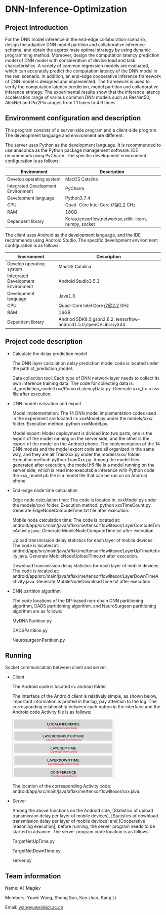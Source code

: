 # DNN-Inference-Optimization



## Project Introduction

For the DNN model inference in the end-edge collaboration scenario, design the adaptive DNN model partition and collaborative inference scheme, and obtain the approximate optimal strategy by using dynamic programming method. Moreover, design the computation latency prediction model of DNN model with consideration of device load and task characteristics. A variety of common regression models are evaluated, which can accurately predict the computation latency of the DNN model in the real scenario. In addition, an end-edge cooperative inference framework of DNN model is designed and implemented. The framework is used to verify the computation latency prediction, model partition and collaborative inference strategy. The experimental results show that the inference latency acceleration range of various common DNN models such as ResNet50, AlexNet and Pix2Pix ranges from 1.1 times to 4.9 times.



## Environment configuration and description

This program consists of a server-side program and a client-side program. The development language and environment are different.

The server uses Python as the development language. It is recommended to use anaconda as the Python package management software. IDE recommends using PyCharm. The specific development environment configuration is as follows:

| **Environment**                     | **Description**                                           |
| ----------------------------------- | --------------------------------------------------------- |
| Develop operating  system           | MacOS Catalina                                            |
| Integrated  Development Environment | PyCharm                                                   |
| Development  language               | Python3.7.4                                               |
| CPU                                 | Quad-Core Intel  Core [i7@2.2](mailto:i7@2.2) GHz         |
| RAM                                 | 16GB                                                      |
| Dependent library                   | Keras,tensorflow,networksx,scilit-learn,    numpy, socket |

The client uses Android as the development language, and the IDE recommends using Android Studio. The specific development environment configuration is as follows:

| **Environment**                     | **Description**                                              |
| ----------------------------------- | ------------------------------------------------------------ |
| Develop operating  system           | MacOS Catalina                                               |
| Integrated  Development Environment | Android  Studio3.5.3                                         |
| Development  language               | Java1.8                                                      |
| CPU                                 | Quad-Core Intel  Core [i7@2.2](mailto:i7@2.2) GHz            |
| RAM                                 | 16GB                                                         |
| Dependent library                   | Andriod  SDK8.0,gson2.6.2,  tensorflow-android1.5.0,openCVLibrary344 |



## Project code description

- Calculate the delay prediction model

  The DNN layer calculation delay prediction model code is located under the path ct_prediction_model.

  Data collection tool: Each type of DNN network layer needs to collect its own inference training data. The code for collecting data is: ct_prediction_model/xxx/RunxxxLatencyData.py. Generate xxx_train.csv file after execution.

- DNN model realization and export

  Model implementation: The 14 DNN model implementation codes used in the experiment are located in: xxxModel.py under the models/xxx/ folder. Execution method: python xxxModel.py.

  Model export: Model deployment is divided into two parts, one is the export of the model running on the server side, and the other is the export of the model on the Android phone. The implementation of the 14 DNN models and the model export code are all organized in the same way, and they are all TrainXxx.py under the models/xxx/ folder. Execution method: python TrainXxx.py. Among the model files generated after execution, the model.h5 file is a model running on the server side, which is read into executable inference with Python code; the xxx_model.pb file is a model file that can be run on an Android phone.

- End-edge node time calculation

  Edge node calculation time: The code is located in: xxxModel.py under the models/xxx/ folder. Execution method: python xxxTimeCount.py. Generate EdgeNodeComputeTime.txt file after execution.

  Mobile node calculation time: The code is located at: android/app/src/main/java/aflak/me/tensorflowlitexor/LayerComputeTimeActivity.java. Generate MobileNodeComputeTime.txt after execution.

  Upload transmission delay statistics for each layer of mobile devices: The code is located at: android/app/src/main/java/aflak/me/tensorflowlitexor/LayerUpTimeActivity.java. Generate MobileNodeUploadTime.txt after execution.

  Download transmission delay statistics for each layer of mobile devices: The code is located at: android/app/src/main/java/aflak/me/tensorflowlitexor/LayerDownTimeActivity.java. Generate MobileNodeDownloadTime.txt after execution.

- DNN partition algorithm

  The code locations of the DP-based non-chain DNN partitioning algorithm, DADS partitioning algorithm, and NeuroSurgeon partitioning algorithm are as follows:

  MyDNNPartition.py

  DADSPartition.py

  NeurosurgeonPartition.py



## Running

Socket communication between client and server.

- Client

  The Android code is located in: android folder.

  The interface of the Android client is relatively simple, as shown below, important information is printed in the log, pay attention to the log. The corresponding relationship between each button in the interface and the Android code Activity file is as follows:

  ![img](README.assets/clip_image002.png)

  The location of the corresponding Activity code: 		
  android/app/src/main/java/aflak/me/tensorflowlitexor/xxx.java.

- Server

  Among the above functions on the Android side, [Statistics of upload transmission delay per layer of mobile devices], [Statistics of download transmission delay per layer of mobile devices] and [Cooperative reasoning execution], before running, the server program needs to be started in advance. The server program code location is as follows:

  TargetNetUpTime.py

  TargetNetDownTime.py

  server.py

 

## Team information

Name: AI-Maglev

Members:  Yuwei Wang, Sheng Sun, Kun zhao, Kang Li

Email: wangyuwei@ict.ac.cn
